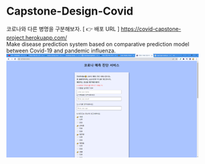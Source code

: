 # Capstone-Design-Covid
코로나와 다른 병명을 구분해보자.
[ 👉 배포 URL ]
<https://covid-capstone-project.herokuapp.com/>                
Make disease prediction system based on comparative prediction model between Covid-19 and pandemic influenza.
![메인페이지 프로토타입](static/main_proto.png)
